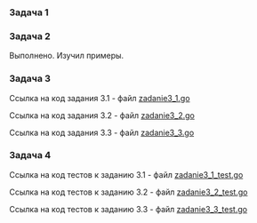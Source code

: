 ### Задача 1
### Задача 2
Выполнено. Изучил примеры.
### Задача 3
Ссылка на код задания 3.1 - файл [zadanie3_1.go](./zadanie3.1/zadanie3_1.go)

Ссылка на код задания 3.2 - файл [zadanie3_2.go](./zadanie3.2/zadanie3_2.go)

Ссылка на код задания 3.3 - файл [zadanie3_3.go](./zadanie3.3/zadanie3_3.go)
### Задача 4
Ссылка на код тестов к заданию 3.1 - файл [zadanie3_1_test.go](./zadanie3.1/zadanie3_1_test.go)

Ссылка на код тестов к заданию 3.2 - файл [zadanie3_2_test.go](./zadanie3.2/zadanie3_2_test.go)

Ссылка на код тестов к заданию 3.3 - файл [zadanie3_3_test.go](./zadanie3.3/zadanie3_3_test.go)
